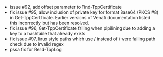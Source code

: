 - issue #92, add offset parameter to Find-TppCertificate
- fix issue #95, allow inclusion of private key for format Base64 (PKCS #8) in Get-TppCertificate.  Earlier versions of Venafi documentation listed this incorrectly, but has been resolved.
- fix issue #96, Get-TppCertificate failing when pipilining due to adding a key to a hashtable that already exists
- fix issue #97, linux style paths which use / instead of \ were failing path check due to invalid regex
- pssa fix for Read-TppLog